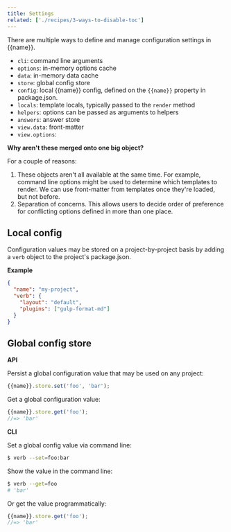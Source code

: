 ```yaml
---
title: Settings
related: ['./recipes/3-ways-to-disable-toc']
---
```


There are multiple ways to define and manage configuration settings in {{name}}.

- `cli`: command line arguments
- `options`: in-memory options cache
- `data`: in-memory data cache
- `store`: global config store
- `config`: local {{name}} config, defined on the `{{name}}` property in package.json.
- `locals`: template locals, typically passed to the `render` method
- `helpers`: options can be passed as arguments to helpers
- `answers`: answer store
- `view.data`: front-matter
- `view.options`: 

**Why aren't these merged onto one big object?**

For a couple of reasons:

1. These objects aren't all available at the same time. For example, command line options might be used to determine which templates to render. We can use front-matter from templates once they're loaded, but not before.
1. Separation of concerns. This allows users to decide order of preference for conflicting options defined in more than one place.


## Local config

Configuration values may be stored on a project-by-project basis by adding a `verb` object to the project's package.json.

**Example**

```json
{
  "name": "my-project",
  "verb": {
    "layout": "default",
    "plugins": ["gulp-format-md"]
  }
}
```

## Global config store

**API**

Persist a global configuration value that may be used on any project:

```js
{{name}}.store.set('foo', 'bar');
```

Get a global configuration value:

```js
{{name}}.store.get('foo');
//=> 'bar'
```

**CLI**

Set a global config value via command line:

```sh
$ verb --set=foo:bar
```

Show the value in the command line:

```sh
$ verb --get=foo
# 'bar'
```

Or get the value programmatically:

```js
{{name}}.store.get('foo');
//=> 'bar'
```